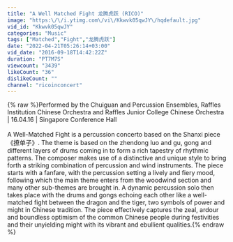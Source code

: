 ```yaml
---
title: "A Well Matched Fight 龙腾虎跃 (RICO)"
image: "https:\/\/i.ytimg.com\/vi\/Kkwvk05qwJY\/hqdefault.jpg"
vid_id: "Kkwvk05qwJY"
categories: "Music"
tags: ["Matched","Fight","龙腾虎跃"]
date: "2022-04-21T05:26:14+03:00"
vid_date: "2016-09-18T14:42:22Z"
duration: "PT7M7S"
viewcount: "3439"
likeCount: "36"
dislikeCount: ""
channel: "ricoinconcert"
---
```

{% raw %}Performed by the Chuiguan and Percussion Ensembles, Raffles Institution Chinese Orchestra and Raffles Junior College Chinese Orchestra | 16.04.16 | Singapore Conference Hall<br /><br />A Well-Matched Fight is a percussion concerto based on the Shanxi piece《撩单子》. The theme is based on the zhendong luo and gu, gong and different layers of drums coming in to form a rich tapestry of rhythmic patterns. The composer makes use of a distinctive and unique style to bring forth a striking combination of percussion and wind instruments. The piece starts with a fanfare, with the percussion setting a lively and fiery mood, following which the main theme enters from the woodwind section and many other sub-themes are brought in. A dynamic percussion solo then takes place with the drums and gongs echoing each other like a well-matched fight between the dragon and the tiger, two symbols of power and might in Chinese tradition. The piece effectively captures the zeal, ardour and boundless optimism of the common Chinese people during festivities and their unyielding might with its vibrant and ebullient qualities.{% endraw %}
